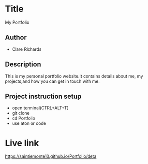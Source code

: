# Title
My Portfolio

## Author

* Clare Richards

## Description

This is my personal portfolio website.It contains details about me, my projects,and how you can get in touch with me.

## Project instruction setup
* open terminal(CTRL+ALT+T)
* git clone
* cd Portfolio
* use aton or code

# Live link
 https://saintiemonte10.github.io/Portfolio/deta


